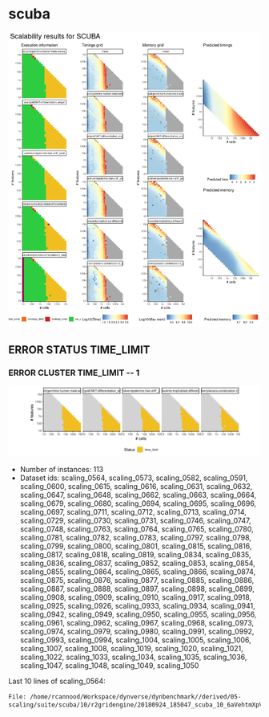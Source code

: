 # scuba
![Overview](scuba.png)

## ERROR STATUS TIME_LIMIT

### ERROR CLUSTER TIME_LIMIT -- 1
![Cluster plot](error_class_plots/scuba_time_limit_1.png)

 * Number of instances: 113
 * Dataset ids: scaling_0564, scaling_0573, scaling_0582, scaling_0591, scaling_0600, scaling_0615, scaling_0616, scaling_0631, scaling_0632, scaling_0647, scaling_0648, scaling_0662, scaling_0663, scaling_0664, scaling_0679, scaling_0680, scaling_0694, scaling_0695, scaling_0696, scaling_0697, scaling_0711, scaling_0712, scaling_0713, scaling_0714, scaling_0729, scaling_0730, scaling_0731, scaling_0746, scaling_0747, scaling_0748, scaling_0763, scaling_0764, scaling_0765, scaling_0780, scaling_0781, scaling_0782, scaling_0783, scaling_0797, scaling_0798, scaling_0799, scaling_0800, scaling_0801, scaling_0815, scaling_0816, scaling_0817, scaling_0818, scaling_0819, scaling_0834, scaling_0835, scaling_0836, scaling_0837, scaling_0852, scaling_0853, scaling_0854, scaling_0855, scaling_0864, scaling_0865, scaling_0866, scaling_0874, scaling_0875, scaling_0876, scaling_0877, scaling_0885, scaling_0886, scaling_0887, scaling_0888, scaling_0897, scaling_0898, scaling_0899, scaling_0908, scaling_0909, scaling_0910, scaling_0917, scaling_0918, scaling_0925, scaling_0926, scaling_0933, scaling_0934, scaling_0941, scaling_0942, scaling_0949, scaling_0950, scaling_0955, scaling_0956, scaling_0961, scaling_0962, scaling_0967, scaling_0968, scaling_0973, scaling_0974, scaling_0979, scaling_0980, scaling_0991, scaling_0992, scaling_0993, scaling_0994, scaling_1004, scaling_1005, scaling_1006, scaling_1007, scaling_1008, scaling_1019, scaling_1020, scaling_1021, scaling_1022, scaling_1033, scaling_1034, scaling_1035, scaling_1036, scaling_1047, scaling_1048, scaling_1049, scaling_1050

Last 10 lines of scaling_0564:
```
File: /home/rcannood/Workspace/dynverse/dynbenchmark//derived/05-scaling/suite/scuba/10/r2gridengine/20180924_185047_scuba_10_6aVehtmXpV/log/log.564.e.txt
```


